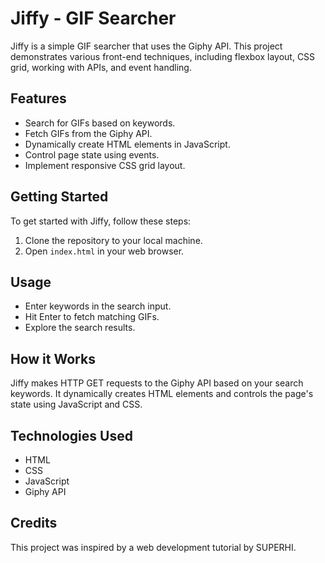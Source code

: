 
# Jiffy - GIF Searcher

Jiffy is a simple GIF searcher that uses the Giphy API. This project demonstrates various front-end techniques, including flexbox layout, CSS grid, working with APIs, and event handling.

## Features

- Search for GIFs based on keywords.
- Fetch GIFs from the Giphy API.
- Dynamically create HTML elements in JavaScript.
- Control page state using events.
- Implement responsive CSS grid layout.

## Getting Started

To get started with Jiffy, follow these steps:

1. Clone the repository to your local machine.
2. Open `index.html` in your web browser.

## Usage

- Enter keywords in the search input.
- Hit Enter to fetch matching GIFs.
- Explore the search results.

## How it Works

Jiffy makes HTTP GET requests to the Giphy API based on your search keywords. It dynamically creates HTML elements and controls the page's state using JavaScript and CSS.

## Technologies Used

- HTML
- CSS
- JavaScript
- Giphy API

## Credits

This project was inspired by a web development tutorial by SUPERHI.
